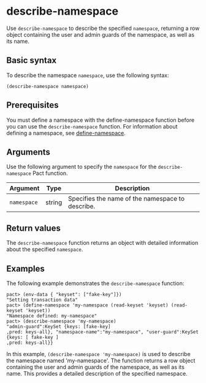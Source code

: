 # describe-namespace

Use `describe-namespace` to describe the specified `namespace`, returning a row object containing the user and admin guards of the namespace, as well as its name.

## Basic syntax

To describe the namespace `namespace`, use the following syntax:

```pact
(describe-namespace namespace)
```
## Prerequisites

You must define a namespace with the define-namespace function before you can use the `describe-namespace` function.
For information about defining a namespace, see [define-namespace](/reference/functions/general#define-namespace).

## Arguments

Use the following argument to specify the `namespace` for the `describe-namespace` Pact function.

| Argument | Type   | Description                                 |
|----------|--------|---------------------------------------------|
| `namespace` | string | Specifies the name of the namespace to describe.|

## Return values

The `describe-namespace` function returns an object with detailed information about the specified `namespace`.

## Examples

The following example demonstrates the `describe-namespace` function:

```pact
pact> (env-data { "keyset": ["fake-key"]})
"Setting transaction data"
pact> (define-namespace 'my-namespace (read-keyset 'keyset) (read-keyset 'keyset))
"Namespace defined: my-namespace"
pact> (describe-namespace 'my-namespace)
"admin-guard":KeySet {keys: [fake-key]
,pred: keys-all}, "namespace-name":"my-namespace", "user-guard":KeySet {keys: [ fake-key ]
,pred: keys-all}}
```

In this example, `(describe-namespace 'my-namespace)` is used to describe the namespace named 'my-namespace'. The function returns a row object containing the user and admin guards of the namespace, as well as its name. This provides a detailed description of the specified namespace.
